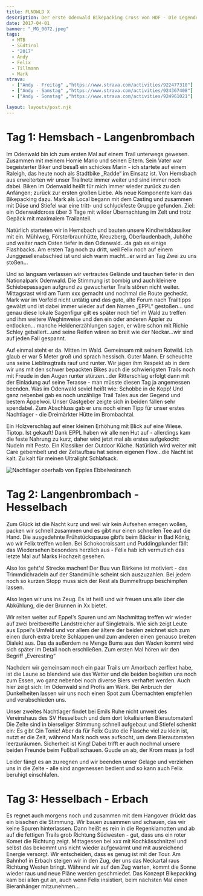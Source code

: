 ```yaml
---
title: FLNDWLD X
description: Der erste Odenwald Bikepacking Cross von HDF - Die Legende 
date: 2017-04-01
banner: "_MG_0072.jpeg"
tags:
  - MTB
  - Südtirol
  - "2017"
  - Andy
  - Felix
  - Tillmann
  - Mark
strava:
  - ["Andy - Freitag" ,"https://www.strava.com/activities/922477310"]
  - ["Andy - Samstag" ,"https://www.strava.com/activities/924367408"]
  - ["Andy - Sonntag" ,"https://www.strava.com/activities/924961021"]

layout: layouts/post.njk
---
```


# Tag 1: Hemsbach - Langenbrombach

Im Odenwald bin ich zum ersten Mal auf einem Trail unterwegs gewesen. Zusammen mit meinem Homie Mario und seinen Eltern. Sein Vater war begeisterter Biker und besaß ein schickes Marin - ich startete auf einem Raleigh, das heute noch als Stadtbike „Radde“ im Einsatz ist. Von Hemsbach aus erweiterten wir unser Trailnetz immer weiter und sind immer noch dabei. Biken im Odenwald heißt für mich immer wieder zurück zu den Anfängen; zurück zur ersten großen Liebe. Als neue Komponente kam das Bikepacking dazu. Mark als Local begann mit dem Casting und zusammen mit Düse und Stiefel war eine tritt- und schluckfeste Gruppe gefunden. Ziel: ein Odenwaldcross über 3 Tage mit wilder Übernachtung im Zelt und trotz Gepäck mit maximalem Trailanteil.

Natürlich starteten wir in Hemsbach und bauten unsere Kindheitsklassiker mit ein. Mühlweg, Försterbraunhütte, Kreuzberg, Oberlaudenbach, Juhöhe und weiter nach Osten tiefer in den Odenwald…da gab es einige Flashbacks. Am ersten Tag noch zu dritt, weil Felix noch auf einem Junggesellenabschied ist und sich warm macht…er wird an Tag Zwei zu uns stoßen…

Und so langsam verlassen wir vertrautes Gelände und tauchen tiefer in den Nationalpark Odenwald. Die Stimmung ist bombig und auch kleinere Schiebepassagen aufgrund zu gewucherter Trails stören nicht weiter. Mittagsrast wird am Turm xxx gemacht und nochmal die Route gecheckt. Mark war im Vorfeld nicht untätig und das gute, alte Forum nach Trailtipps gewälzt und ist dabei immer wieder auf den Namen „EPPL“ gestoßen… und genau diese lokale Sagenfigur gilt es später noch tief im Wald zu treffen und ihm weitere Weghinweise und den ein oder anderen Äppler zu entlocken… manche Heldenerzählungen sagen, er wäre schon mit Richie Schley geballert…und seine Reifen wären so breit wie der Neckar…wir sind auf jeden Fall gespannt.

Auf einmal steht er da. Mitten im Wald. Gemeinsam mit seinem Rotwild. Ich glaub er war 5 Meter groß und sprach hessisch. Guter Mann. Er scheuchte uns seine Lieblinsgtrails rauf und runter. Wir jagen ihm Respekt ab in dem wir uns mit den schwer bepackten Bikes auch die schwierigsten Trails noch mit Freude in den Augen runter stürzen…der Ritterschlag erfolgt dann mit der Einladung auf seine Terasse - man müsste diesen Tag ja angemessen beenden. Was im Odenwald soviel heißt wie: Schobbe in de Kopp! Und ganz nebenbei gab es noch unzählige Trail Tales aus der Gegend und bestem Äppelwoi. Unser Gastgeber zeigte sich in beiden fällen sehr spendabel. Zum Abschluss gab er uns noch einen Tipp für unser erstes Nachtlager - die Dreimärkter Hütte im Brombachtal.

Ein Holzverschlag auf einer kleinen Erhöhung mit Blick auf eine Wiese. Tiptop. Ist gekauft! Dank EPPL haben wir alle nen Hut auf - allerdings kam die feste Nahrung zu kurz, daher wird jetzt mal als erstes aufgekocht: Nudeln mit Pesto. Ein Klassiker der Outdoor Küche. Natürlich wird weiter mit Care gebembelt und der Zeltaufbau hat seinen eigenen Flow…die Nacht ist kalt. Zu kalt für meinen Ultralight Schlafsack. 

![Nachtlager oberhalb von Epples Ebbelwoiranch](media/_MG_0054.jpeg)

# Tag 2: Langenbrombach - Hesselbach

Zum Glück ist die Nacht kurz und weil wir kein Aufsehen erregen wollen, packen wir schnell zusammen und es gibt nur einen schnellen Tee auf die Hand. Die ausgedehnte Frühstückspause gibt‘s beim Bäcker in Bad König, wo wir Felix treffen wollen. Bei Schokocroissant und Puddingplunder fällt das Wiedersehen besonders herzlich aus - Félix hab ich vermutlich das letzte Mal auf Marks Hochzeit gesehen. 

Also los geht's! Strecke machen! Der Buu vun Bärkene ist motiviert - das Trimmdichradeln auf der Standmühle scheint sich auszuzahlen. Bei jedem noch so kurzen Stopp muss sich der Rest als Bummeltrupp beschimpfen lassen. 

Also legen wir uns ins Zeug. Es ist heiß und wir freuen uns alle über die Abkühlung, die der Brunnen in Xx bietet. 

Wir reiten weiter auf Eppel‘s Spuren und am Nachmittag treffen wir wieder auf zwei breitbereifte Landstreicher auf Singletrails. Wie sich zeigt Leute aus Eppel‘s Umfeld und vor allem der ältere der beiden zeichnet sich zum einen durch extra breite Schlappen und zum anderen einen genauso breiten Dialekt aus. Das da außerdem ne Menge Bums aus den Waden kommt wird sich später im Detail noch erschließen. Zum ersten Mal hören wir den Begriff „Everesting“

Nachdem wir gemeinsam noch ein paar Trails um Amorbach zerflext habe, ist die Laune so blendend wie das Wetter und die beiden begleiten uns noch zum Essen, wo ganz nebenbei noch diverse Biers verhaftet werden. Auch hier zeigt sich: Im Odenwald sind Profis am Werk. Bei Anbruch der Dunkelheiten lassen wir uns noch einen Spot zum Übernachten empfehlen und verabschieden uns.

Unser zweites Nachtlager findet bei Emils Ruhe nicht unweit des Vereinshaus des SV Hesselbach und dem dort lokalisierten Bierautomaten! Die Zelte sind in bierseliger Stimmung schnell aufgebaut und Stiefel schenkt ein: Es gibt Gin Tonic! Aber da für Felix Gusto die Flasche viel zu klein ist, nutzt er die Zeit, während Mark noch was aufkocht, um dem Bierautomaten leerzuräumen. Sicherheit ist King! Dabei trifft er auch nochmal unsere beiden Freunde beim Fußball schauen. Guude un ab, der Krom muss ja fod! 

Leider fängt es an zu regnen und wir beenden unser Gelage und verziehen uns in die Zelte - alle sind angemessen bedient und so kann auch Felix beruhigt einschlafen. 

# Tag 3: Hesselbach - Erbach

Es regnet auch morgens noch und zusammen mit dem Hangover drückt das ein bisschen die Stimmung. Wir bauen zusammen und schauen, das wir keine Spuren hinterlassen. Dann heißt es rein in die Regenklamotten und ab auf die fettigen Trails grob Richtung Südwesten - gut, dass uns ein roter Komet die Richtung zeigt. 
Mittagessen bei xxx mit Kochkässchnitzel und selbst das bekommt uns nicht wieder aufgewärmt und mit ausreichend Energie versorgt. Wir entscheiden, dass es genug ist mit der Tour. Am Bahnhof in Erbach steigen wir in den Zug, der uns das Neckartal raus Richtung Westen bringt. Während wir auf den Zug warten, kommt die Sonne wieder raus und neue Pläne werden geschmiedet. Das Konzept Bikepacking kam bei allen gut an, auch wenn Felix insistiert, beim nächsten Mal einen Bieranhänger mitzunehmen…
